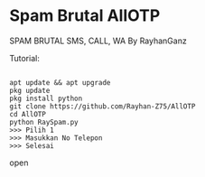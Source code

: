# Spam Brutal AllOTP
SPAM BRUTAL SMS, CALL, WA By RayhanGanz

Tutorial:
<pre><code>
apt update && apt upgrade
pkg update
pkg install python
git clone https://github.com/Rayhan-Z75/AllOTP
cd AllOTP
python RaySpam.py
>>> Pilih 1
>>> Masukkan No Telepon
>>> Selesai
</code></pre>
open
